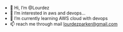 - 👋 Hi, I’m @Lourdez
- 👀 I’m interested in aws and devops...
- 🌱 I’m currently learning AWS cloud with devops
- 📫 reach me through mail lourdezparker@gmail.com

<!---
Lourdez/Lourdez is a ✨ special ✨ repository because its `README.md` (this file) appears on your GitHub profile.
You can click the Preview link to take a look at your changes.
--->
